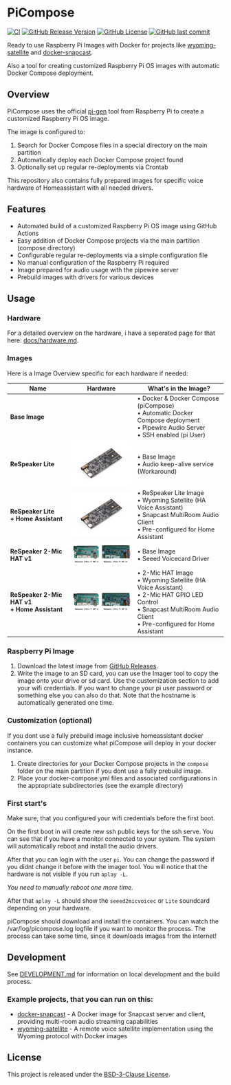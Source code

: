 # PiCompose

[![CI](https://github.com/florian-asche/PiCompose/actions/workflows/build-image.yml/badge.svg)](https://github.com/florian-asche/PiCompose/actions/workflows/build-image.yml) [![GitHub Release Version](https://img.shields.io/github/v/release/florian-asche/PiCompose?label=version)](https://github.com/florian-asche/PiCompose/releases) [![GitHub License](https://img.shields.io/github/license/florian-asche/PiCompose)](https://github.com/florian-asche/PiCompose/blob/main/LICENSE) [![GitHub last commit](https://img.shields.io/github/last-commit/florian-asche/PiCompose)](https://github.com/florian-asche/PiCompose/commits)

Ready to use Raspberry Pi Images with Docker for projects like [wyoming-satellite](https://github.com/florian-asche/wyoming-satellite) and [docker-snapcast](https://github.com/florian-asche/docker-snapcast).

Also a tool for creating customized Raspberry Pi OS images with automatic Docker Compose deployment.

## Overview

PiCompose uses the official [pi-gen](https://github.com/RPi-Distro/pi-gen) tool from Raspberry Pi to create a customized Raspberry Pi OS image.

The image is configured to:

1. Search for Docker Compose files in a special directory on the main partition
2. Automatically deploy each Docker Compose project found
3. Optionally set up regular re-deployments via Crontab

This repository also contains fully prepared images for specific voice hardware of Homeassistant with all needed drivers.

## Features

- Automated build of a customized Raspberry Pi OS image using GitHub Actions
- Easy addition of Docker Compose projects via the main partition (compose directory)
- Configurable regular re-deployments via a simple configuration file
- No manual configuration of the Raspberry Pi required
- Image prepared for audio usage with the pipewire server
- Prebuild images with drivers for various devices

## Usage

### Hardware

For a detailed overview on the hardware, i have a seperated page for that here: [docs/hardware.md](docs/hardware.mdhttps:/).

### Images

Here is a Image Overview specific for each hardware if needed:

| Name | Hardware | What's in the Image? |
|------|----------|---------------------|
| **Base Image** | | • Docker & Docker Compose (piCompose)<br>• Automatic Docker Compose deployment<br>• Pipewire Audio Server<br>• SSH enabled (pi User) |
| **ReSpeaker Lite** | <img src="docs/respeaker_lite.jpg" alt="ReSpeaker Lite Board" style="width: 200px; height: auto;"> | • Base Image<br>• Audio keep-alive service (Workaround) |
| **ReSpeaker Lite**<br>**+ Home Assistant** | <img src="docs/respeaker_lite.jpg" alt="ReSpeaker Lite Board" style="width: 200px; height: auto;"> | • ReSpeaker Lite Image<br>• Wyoming Satellite (HA Voice Assistant)<br>• Snapcast MultiRoom Audio Client<br>• Pre-configured for Home Assistant |
| **ReSpeaker 2-Mic HAT v1** | <img src="docs/respeaker_2michats.webp" alt="ReSpeaker 2-Mics Pi HAT" style="width: 200px; height: auto;"> | • Base Image<br>• Seeed Voicecard Driver |
| **ReSpeaker 2-Mic HAT v1**<br>**+ Home Assistant** | <img src="docs/respeaker_2michats.webp" alt="ReSpeaker 2-Mics Pi HAT" style="width: 200px; height: auto;"> | • 2-Mic HAT Image<br>• Wyoming Satellite (HA Voice Assistant)<br>• 2-Mic HAT GPIO LED Control<br>• Snapcast MultiRoom Audio Client<br>• Pre-configured for Home Assistant |

### Raspberry Pi Image

1. Download the latest image from [GitHub Releases](https://github.com/florian-asche/PiCompose/tagshttps:/).
2. Write the image to an SD card, you can use the Imager tool to copy the image onto your drive or sd card. Use the customization section to add your wifi credentials. If you want to change your pi user password or something else you can also do that. Note that the hostname is automatically generated one time.

### Customization (optional)

If you dont use a fully prebuild image inclusive homeassistant docker containers you can customize what piCompose will deploy in your docker instance.

1. Create directories for your Docker Compose projects in the `compose` folder on the main partition if you dont use a fully prebuild image.
2. Place your docker-compose.yml files and associated configurations in the appropriate subdirectories (see the example directory)

### First start's

Make sure, that you configured your wifi credentials before the first boot.

On the first boot in will create new ssh public keys for the ssh serve. You can see that if you have a monitor connected to your system.
The system will automatically reboot and install the audio drivers.

After that you can login with the user `pi`. You can change the password if you didnt change it before with the imager tool.
You will notice that the hardware is not visible if you run `aplay -L`.

*You need to manually reboot one more time.*

After that `aplay -L` should show the `seeed2micvoicec` or `Lite` soundcard depending on your hardware.

piCompose should download and install the containers.
You can watch the /var/log/picompose.log logfile if you want to monitor the process.
The process can take some time, since it downloads images from the internet!

## Development

See [DEVELOPMENT.md](DEVELOPMENT.md) for information on local development and the build process.

### Example projects, that you can run on this:

- [docker-snapcast](https://github.com/florian-asche/docker-snapcast) - A Docker image for Snapcast server and client, providing multi-room audio streaming capabilities
- [wyoming-satellite](https://github.com/florian-asche/wyoming-satellite) - A remote voice satellite implementation using the Wyoming protocol with Docker images

## License

This project is released under the [BSD-3-Clause License](LICENSE).
